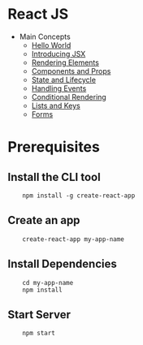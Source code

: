 # React JS

* Main Concepts
    * [Hello World](01_HelloWorld)
    * [Introducing JSX](02_JSX)
    * [Rendering Elements](03_Rendering_Elements)
    * [Components and Props](04_Components_Props)
    * [State and Lifecycle](05_State_Lifecycle)
    * [Handling Events](06_Handling_Events)
    * [Conditional Rendering](07_Conditional_Render)
    * [Lists and Keys](08_Lists_Keys)
    * [Forms](09_Forms)


# Prerequisites

## Install the CLI tool
```
    npm install -g create-react-app
```

## Create an app
```
    create-react-app my-app-name
```

## Install Dependencies
```
    cd my-app-name
    npm install
```

## Start Server
```
    npm start
```
